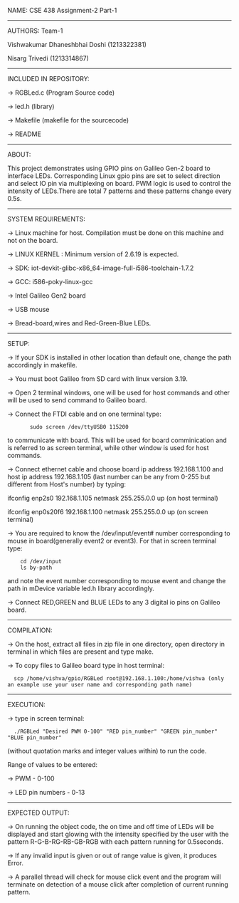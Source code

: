 NAME: CSE 438 Assignment-2 Part-1
________________________________________________________________________________________________________________________________________

AUTHORS:  Team-1

Vishwakumar Dhaneshbhai Doshi (1213322381)

Nisarg Trivedi (1213314867)
________________________________________________________________________________________________________________________________________

INCLUDED IN REPOSITORY:

-> RGBLed.c (Program Source code)

-> led.h (library)

-> Makefile (makefile for the sourcecode)

-> README

________________________________________________________________________________________________________________________________________

ABOUT: 

This project demonstrates using GPIO pins on Galileo Gen-2 board to interface LEDs. Corresponding Linux gpio pins are set to select direction and select IO pin via multiplexing on board. PWM logic is used to control the intensity of LEDs.There are total 7 patterns and these patterns change every 0.5s.  
________________________________________________________________________________________________________________________________________

SYSTEM REQUIREMENTS:

-> Linux machine for host. Compilation must be done on this machine and not on the board.

-> LINUX KERNEL : Minimum version of 2.6.19 is expected.

-> SDK: iot-devkit-glibc-x86_64-image-full-i586-toolchain-1.7.2

-> GCC:  i586-poky-linux-gcc

-> Intel Galileo Gen2 board

-> USB mouse

-> Bread-board,wires and Red-Green-Blue LEDs.
________________________________________________________________________________________________________________________________________

SETUP:

-> If your SDK is installed in other location than default one, change the path accordingly in makefile.

-> You must boot Galileo from SD card with linux version 3.19.

-> Open 2 terminal windows, one will be used for host commands and other will be used to send command to Galileo board.

-> Connect the FTDI cable and on one terminal type:

           sudo screen /dev/ttyUSB0 115200

 to communicate with board. This will be used for board comminication and is referred to as screen terminal, while other window is used for host commands. 

-> Connect ethernet cable and choose board ip address 192.168.1.100 and host ip address 192.168.1.105 (last number can be any from 0-255 but different from Host's number) by typing:

ifconfig enp2s0 192.168.1.105 netmask 255.255.0.0 up (on host terminal)

ifconfig enp0s20f6 192.168.1.100 netmask 255.255.0.0 up (on screen terminal)

-> You are required to know the /dev/input/event# number corresponding to mouse in board(generally event2 or event3). For that in screen terminal type:

        cd /dev/input
        ls by-path 

and note the event number corresponding to mouse event and change the path in mDevice variable led.h library accordingly.

-> Connect RED,GREEN and BLUE LEDs to any 3 digital io pins on Galileo board.
________________________________________________________________________________________________________________________________________

COMPILATION:

-> On the host, extract all files in zip file in one directory, open directory in terminal in which files are present and type make.

-> To copy files to Galileo board type in host terminal:

      scp /home/vishva/gpio/RGBLed root@192.168.1.100:/home/vishva (only an example use your user name and corresponding path name)
________________________________________________________________________________________________________________________________________

EXECUTION:

-> type in screen terminal:

      ./RGBLed "Desired PWM 0-100" "RED pin_number" "GREEN pin_number" "BLUE pin_number" 

 (without quotation marks and integer values within) to run the code.

Range of values to be entered:

-> PWM - 0-100

-> LED pin numbers - 0-13
_______________________________________________________________________________________________________________________________________________________________________________________________________

EXPECTED OUTPUT:

-> On running the object code, the on time and off time of LEDs will be displayed and start glowing with the intensity specified by the user with the pattern R-G-B-RG-RB-GB-RGB with each pattern running for 0.5seconds.

-> If any invalid input is given or out of range value is given, it produces Error.

-> A parallel thread will check for mouse click event and the program will terminate on detection of a mouse click after completion of current running pattern.


